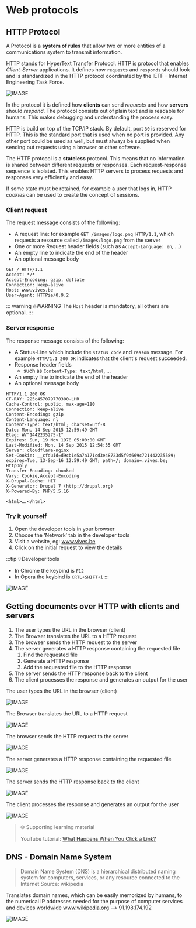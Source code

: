 # Web protocols

## HTTP Protocol

A Protocol is a **system of rules** that allow two or more entities of a communications system to transmit information.

HTTP stands for HyperText Transfer Protocol. HTTP is protocol that enables *Client-Server* applications. It defines how `requests` and `responds` should look and is standardized in the HTTP protocol coordinated by the IETF - Internet Engineering Task Force.

![IMAGE](./images/image21.png)

In the protocol it is defined how **clients** can send *requests* and how **servers** should *respond*. The protocol consists out of plain text and is readable for humans. This makes debugging and understanding the process easy.

HTTP is build on top of the TCP/IP stack. By default, port `80` is reserved for HTTP. This is the standard port that is used when no port is provided. Any other port could be used as well, but must always be supplied when sending out requests using a browser or other software.

The HTTP protocol is a **stateless** protocol. This means that no information is shared between different requests or responses. Each request-response sequence is isolated. This enables HTTP servers to process requests and responses very efficiently and easy.

If some state must be retained, for example a user that logs in, HTTP *cookies* can be used to create the concept of sessions.

### Client request

The request message consists of the following:

* A request line: for example `GET /images/logo.png HTTP/1.1`, which requests a resource called `/images/logo.png` from the server
* One or more Request header fields (such as `Accept-Language: en`, …)
* An empty line to indicate the end of the header
* An optional message body

```http
GET / HTTP/1.1
Accept: */*
Accept-Encoding: gzip, deflate
Connection: keep-alive
Host: www.vives.be
User-Agent: HTTPie/0.9.2
```

::: warning 🔥WARNING
The `Host` header is mandatory, all others are optional.
::: 

### Server response

The response message consists of the following:

* A Status-Line which include the `status code` and `reason` message. For example `HTTP/1.1 200 OK` indicates that the client's request succeeded.
* Response header fields
    * such as `Content-Type: text/html`, …
* An empty line to indicate the end of the header
* An optional message body

```http
HTTP/1.1 200 OK
CF-RAY: 225c457079770300-LHR
Cache-Control: public, max-age=180
Connection: keep-alive
Content-Encoding: gzip
Content-Language: nl
Content-Type: text/html; charset=utf-8
Date: Mon, 14 Sep 2015 12:59:49 GMT
Etag: W/"1442235275-1"
Expires: Sun, 19 Nov 1978 05:00:00 GMT
Last-Modified: Mon, 14 Sep 2015 12:54:35 GMT
Server: cloudflare-nginx
Set-Cookie: __cfduid=d9cb1e5a7a171cd3e48723d5f9d669c721442235589; expires=Tue, 13-Sep-16 12:59:49 GMT; path=/; domain=.vives.be; HttpOnly
Transfer-Encoding: chunked
Vary: Cookie,Accept-Encoding
X-Drupal-Cache: HIT
X-Generator: Drupal 7 (http://drupal.org)
X-Powered-By: PHP/5.5.16

<html>….</html>
```

### Try it yourself

1. Open the developer tools in your browser
2. Choose the ‘Network’ tab in the developer tools
3. Visit a website, eg: www.vives.be
4. Click on the initial request to view the details

:::tip 💡Developer tools
* In Chrome the keybind is `F12`
* In Opera the keybind is `CRTL+SHIFT+i`
:::

![IMAGE](./images/image22.png)

## Getting documents over HTTP with clients and servers

1. The user types the URL in the browser (client)
2. The Browser translates the URL to a HTTP request
3. The browser sends the HTTP request to the server
4. The server generates a HTTP response containing the requested file
    1. Find the requested file
    2. Generate a HTTP response
    3. Add the requested file to the HTTP response
5. The server sends the HTTP response back to the client
6. The client processes the response and generates an output for the user

The user types the URL in the browser (client)

![IMAGE](./images/image23.png)

The Browser translates the URL to a HTTP request

![IMAGE](./images/image24.png)

The browser sends the HTTP request to the server

![IMAGE](./images/image25.png)

The server generates a HTTP response containing the requested file

![IMAGE](./images/image26.png)

The server sends the HTTP response back to the client

![IMAGE](./images/image27.png)

The client processes the response and generates an output for the user

![IMAGE](./images/image28.png)

> 🌐 Supporting learning material
>
> YouTube tutorial: [What Happens When You Click a Link?](https://www.youtube.com/watch?v=keo0dglCj7I)

## DNS - Domain Name System

> Domain Name System (DNS) is a hierarchical distributed naming system for computers, services, or any resource connected to the Internet Source: wikipedia

Translates domain names, which can be easily memorized by humans, to the numerical IP addresses needed for the purpose of computer services and devices worldwide
www.wikipedia.org --> 91.198.174.192

![IMAGE](./images/image29.png)